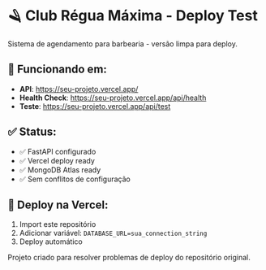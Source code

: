 # 🪒 Club Régua Máxima - Deploy Test

Sistema de agendamento para barbearia - versão limpa para deploy.

## 🚀 Funcionando em:
- **API**: https://seu-projeto.vercel.app/
- **Health Check**: https://seu-projeto.vercel.app/api/health
- **Teste**: https://seu-projeto.vercel.app/api/test

## ✅ Status:
- ✅ FastAPI configurado
- ✅ Vercel deploy ready
- ✅ MongoDB Atlas ready
- ✅ Sem conflitos de configuração

## 🔧 Deploy na Vercel:
1. Import este repositório
2. Adicionar variável: `DATABASE_URL=sua_connection_string`
3. Deploy automático

Projeto criado para resolver problemas de deploy do repositório original.

